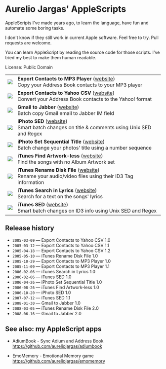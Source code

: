 # Aurelio Jargas' AppleScripts

AppleScripts I've made years ago, to learn the language, have fun and automate some boring tasks.

I don't know if they still work in current Apple software. Feel free to try. Pull requests are welcome.

You can learn AppleScript by reading the source code for those scripts. I've tried my best to make them human readable.

License: Public Domain

<table>
  <tr>
    <td>
      <img src="https://aurelio.net/projects/img/icon/32/addressbook.png">
    </td>
    <td>
      <b>Export Contacts to MP3 Player</b>
      (<a href="https://aurelio.net/projects/export-contacts-to-mp3-player/">website</a>)
      <br>
      Copy your Address Book contacts to your MP3 player
    </td>
  </tr>
  <tr>
    <td>
      <img src="https://aurelio.net/projects/img/icon/32/addressbook.png">
    </td>
    <td>
      <b>Export Contacts to Yahoo CSV</b>
      (<a href="https://aurelio.net/projects/export-contacts-to-yahoo-csv/">website</a>)
      <br>
      Convert your Address Book contacts to the Yahoo! format
    </td>
  </tr>
  <tr>
    <td>
      <img src="https://aurelio.net/projects/img/icon/32/addressbook.png">
    </td>
    <td>
      <b>Gmail to Jabber</b>
      (<a href="https://aurelio.net/projects/gmail-to-jabber/">website</a>)
      <br>
      Batch copy Gmail email to Jabber IM field
    </td>
  </tr>
  <tr>
    <td>
      <img src="https://aurelio.net/projects/img/icon/32/iphoto.png">
    </td>
    <td>
      <b>iPhoto SED</b>
      (<a href="https://aurelio.net/projects/iphoto-sed/">website</a>)
      <br>
      Smart batch changes on title & comments using Unix SED and Regex
    </td>
  </tr>
  <tr>
    <td>
      <img src="https://aurelio.net/projects/img/icon/32/iphoto.png">
    </td>
    <td>
      <b>iPhoto Set Sequential Title</b>
      (<a href="https://aurelio.net/projects/iphoto-set-sequential-title/">website</a>)
      <br>
      Batch change your photos' title using a number sequence
    </td>
  </tr>
  <tr>
    <td>
      <img src="https://aurelio.net/projects/img/icon/32/itunes.png">
    </td>
    <td>
      <b>iTunes Find Artwork-less</b>
      (<a href="https://aurelio.net/projects/itunes-find-artwork-less/">website</a>)
      <br>
      Find the songs with no Album Artwork set
    </td>
  </tr>
  <tr>
    <td>
      <img src="https://aurelio.net/projects/img/icon/32/itunes.png">
    </td>
    <td>
      <b>iTunes Rename Disk File</b>
      (<a href="https://aurelio.net/projects/itunes-rename-disk-file/">website</a>)
      <br>
      Rename your audio/video files using their ID3 Tag information
    </td>
  </tr>
  <tr>
    <td>
      <img src="https://aurelio.net/projects/img/icon/32/itunes.png">
    </td>
    <td>
      <b>iTunes Search in Lyrics</b>
      (<a href="https://aurelio.net/projects/itunes-search-in-lyrics/">website</a>)
      <br>
      Search for a text on the songs' lyrics
    </td>
  </tr>
  <tr>
    <td>
      <img src="https://aurelio.net/projects/img/icon/32/itunes.png">
    </td>
    <td>
      <b>iTunes SED</b>
      (<a href="https://aurelio.net/projects/itunes-sed/">website</a>)
      <br>
      Smart batch changes on ID3 info using Unix SED and Regex
    </td>
  </tr>
</table>

## Release history

- `2005-03-09` — Export Contacts to Yahoo CSV 1.0
- `2005-03-12` — Export Contacts to Yahoo CSV 1.1
- `2005-04-18` — Export Contacts to Yahoo CSV 1.2
- `2005-05-10` — iTunes Rename Disk File 1.0
- `2005-10-29` — Export Contacts to MP3 Player 1.0
- `2005-11-09` — Export Contacts to MP3 Player 1.1
- `2006-02-06` — iTunes Search in Lyrics 1.0
- `2006-02-06` — iTunes SED 1.0
- `2006-04-26` — iPhoto Set Sequential Title 1.0
- `2006-08-26` — iTunes Find Artwork-less 1.0
- `2006-10-20` — iPhoto SED 1.0
- `2007-07-12` — iTunes SED 1.1
- `2008-01-30` — Gmail to Jabber 1.0
- `2008-03-05` — iTunes Rename Disk File 2.0
- `2008-06-16` — Gmail to Jabber 2.0

## See also: my AppleScript apps

- AdiumBook - Sync Adium and Address Book<br>
  https://github.com/aureliojargas/adiumbook

- EmoMemory - Emotional Memory game<br>
  https://github.com/aureliojargas/emomemory
